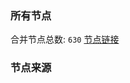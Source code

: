 ### 所有节点
合并节点总数: `630`
[节点链接](https://raw.githubusercontent.com/rzhy1/11/master/sub/sub_merge_base64.txt)

### 节点来源